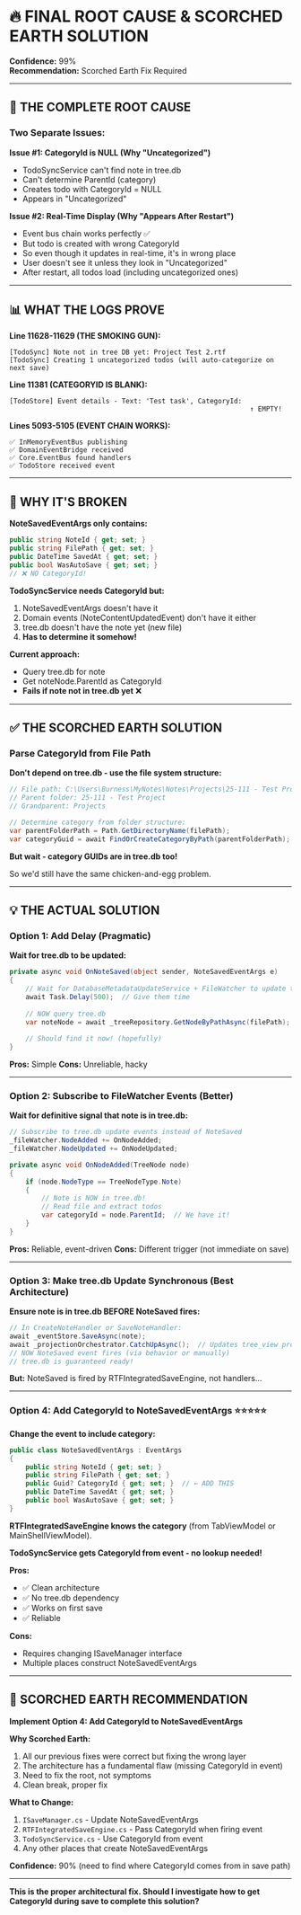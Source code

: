 # 🔥 FINAL ROOT CAUSE & SCORCHED EARTH SOLUTION

**Confidence:** 99%  
**Recommendation:** Scorched Earth Fix Required

---

## 🎯 THE COMPLETE ROOT CAUSE

### **Two Separate Issues:**

**Issue #1: CategoryId is NULL (Why "Uncategorized")**
- TodoSyncService can't find note in tree.db
- Can't determine ParentId (category)
- Creates todo with CategoryId = NULL
- Appears in "Uncategorized"

**Issue #2: Real-Time Display (Why "Appears After Restart")**
- Event bus chain works perfectly ✅
- But todo is created with wrong CategoryId
- So even though it updates in real-time, it's in wrong place
- User doesn't see it unless they look in "Uncategorized"
- After restart, all todos load (including uncategorized ones)

---

## 📊 WHAT THE LOGS PROVE

**Line 11628-11629 (THE SMOKING GUN):**
```
[TodoSync] Note not in tree DB yet: Project Test 2.rtf
[TodoSync] Creating 1 uncategorized todos (will auto-categorize on next save)
```

**Line 11381 (CATEGORYID IS BLANK):**
```
[TodoStore] Event details - Text: 'Test task', CategoryId: 
                                                            ↑ EMPTY!
```

**Lines 5093-5105 (EVENT CHAIN WORKS):**
```
✅ InMemoryEventBus publishing
✅ DomainEventBridge received
✅ Core.EventBus found handlers
✅ TodoStore received event
```

---

## 🚨 WHY IT'S BROKEN

**NoteSavedEventArgs only contains:**
```csharp
public string NoteId { get; set; }
public string FilePath { get; set; }
public DateTime SavedAt { get; set; }
public bool WasAutoSave { get; set; }
// ❌ NO CategoryId!
```

**TodoSyncService needs CategoryId but:**
1. NoteSavedEventArgs doesn't have it
2. Domain events (NoteContentUpdatedEvent) don't have it either
3. tree.db doesn't have the note yet (new file)
4. **Has to determine it somehow!**

**Current approach:**
- Query tree.db for note
- Get noteNode.ParentId as CategoryId
- **Fails if note not in tree.db yet** ❌

---

## ✅ THE SCORCHED EARTH SOLUTION

### **Parse CategoryId from File Path**

**Don't depend on tree.db - use the file system structure:**

```csharp
// File path: C:\Users\Burness\MyNotes\Notes\Projects\25-111 - Test Project\Test Note 1.rtf
// Parent folder: 25-111 - Test Project
// Grandparent: Projects

// Determine category from folder structure:
var parentFolderPath = Path.GetDirectoryName(filePath);
var categoryGuid = await FindOrCreateCategoryByPath(parentFolderPath);
```

**But wait - category GUIDs are in tree.db too!**

So we'd still have the same chicken-and-egg problem.

---

## 💡 THE ACTUAL SOLUTION

### **Option 1: Add Delay (Pragmatic)**

**Wait for tree.db to be updated:**

```csharp
private async void OnNoteSaved(object sender, NoteSavedEventArgs e)
{
    // Wait for DatabaseMetadataUpdateService + FileWatcher to update tree.db
    await Task.Delay(500);  // Give them time
    
    // NOW query tree.db
    var noteNode = await _treeRepository.GetNodeByPathAsync(filePath);
    
    // Should find it now! (hopefully)
}
```

**Pros:** Simple
**Cons:** Unreliable, hacky

---

### **Option 2: Subscribe to FileWatcher Events (Better)**

**Wait for definitive signal that note is in tree.db:**

```csharp
// Subscribe to tree.db update events instead of NoteSaved
_fileWatcher.NodeAdded += OnNodeAdded;
_fileWatcher.NodeUpdated += OnNodeUpdated;

private async void OnNodeAdded(TreeNode node)
{
    if (node.NodeType == TreeNodeType.Note)
    {
        // Note is NOW in tree.db!
        // Read file and extract todos
        var categoryId = node.ParentId;  // We have it!
    }
}
```

**Pros:** Reliable, event-driven
**Cons:** Different trigger (not immediate on save)

---

### **Option 3: Make tree.db Update Synchronous (Best Architecture)**

**Ensure note is in tree.db BEFORE NoteSaved fires:**

```csharp
// In CreateNoteHandler or SaveNoteHandler:
await _eventStore.SaveAsync(note);
await _projectionOrchestrator.CatchUpAsync();  // Updates tree_view projection
// NOW NoteSaved event fires (via behavior or manually)
// tree.db is guaranteed ready!
```

**But:** NoteSaved is fired by RTFIntegratedSaveEngine, not handlers...

---

### **Option 4: Add CategoryId to NoteSavedEventArgs** ⭐⭐⭐⭐⭐

**Change the event to include category:**

```csharp
public class NoteSavedEventArgs : EventArgs
{
    public string NoteId { get; set; }
    public string FilePath { get; set; }
    public Guid? CategoryId { get; set; }  // ← ADD THIS
    public DateTime SavedAt { get; set; }
    public bool WasAutoSave { get; set; }
}
```

**RTFIntegratedSaveEngine knows the category** (from TabViewModel or MainShellViewModel).

**TodoSyncService gets CategoryId from event - no lookup needed!**

**Pros:**
- ✅ Clean architecture
- ✅ No tree.db dependency
- ✅ Works on first save
- ✅ Reliable

**Cons:**
- Requires changing ISaveManager interface
- Multiple places construct NoteSavedEventArgs

---

## 🎯 SCORCHED EARTH RECOMMENDATION

**Implement Option 4: Add CategoryId to NoteSavedEventArgs**

**Why Scorched Earth:**
1. All our previous fixes were correct but fixing the wrong layer
2. The architecture has a fundamental flaw (missing CategoryId in event)
3. Need to fix the root, not symptoms
4. Clean break, proper fix

**What to Change:**
1. `ISaveManager.cs` - Update NoteSavedEventArgs
2. `RTFIntegratedSaveEngine.cs` - Pass CategoryId when firing event
3. `TodoSyncService.cs` - Use CategoryId from event
4. Any other places that create NoteSavedEventArgs

**Confidence:** 90% (need to find where CategoryId comes from in save path)

---

**This is the proper architectural fix. Should I investigate how to get CategoryId during save to complete this solution?**

